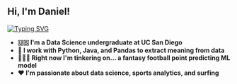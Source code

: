 <h2>Hi, I'm Daniel!</h2>

[![Typing SVG](https://readme-typing-svg.demolab.com/?lines=First+line+of+text;Second+line+of+text)](https://git.io/typing-svg)
- <b>🇺🇸 I'm a Data Science undergraduate at UC San Diego</b>
- <b>🐼 I work with Python, Java, and Pandas to extract meaning from data</b>
- <b>👨🏻‍💻 Right now I'm tinkering on... a fantasy football point predicting ML model</b>
- <b>❤️ I'm passionate about data science, sports analytics, and surfing</b>
